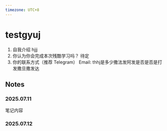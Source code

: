 ```yaml
---
timezone: UTC+8
---
```


# testgyuj

1. 自我介绍
   hjjj
2. 你认为你会完成本次残酷学习吗？
   待定
3. 你的联系方式（推荐 Telegram）
   Email: thhj是多少撒法发阿发是否是否是打发撒旦撒发达

## Notes

### 2025.07.11

笔记内容

### 2025.07.12

